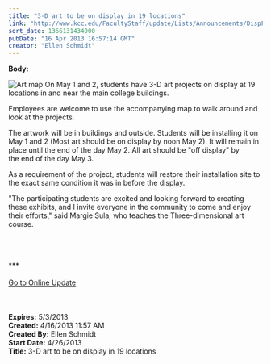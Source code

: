 ```yaml
---
title: "3-D art to be on display in 19 locations"
link: "http://www.kcc.edu/FacultyStaff/update/Lists/Announcements/DispForm.aspx?ID=1079"
sort_date: 1366131434000
pubDate: "16 Apr 2013 16:57:14 GMT"
creator: "Ellen Schmidt"
---
```


<div><b>Body:</b> <div class="ExternalClass2B2577FE93484578B07728360A0E07E9">
<div></div>
<p><img alt="Art map" src="/SiteCollectionImages/ArtMap-compressed.jpg" /> On May 1 and 2, students have 3-D art projects on display at 19 locations in and near the main college buildings.</p>
<p>Employees are welcome to use the accompanying map to walk around and look at the projects.</p>
<p>The artwork will be in buildings and outside. Students will be installing it on May 1 and 2 (Most art should be on display by noon May 2). It will remain in place until the end of the day May 2. All art should be &quot;off display&quot; by the end of the day May 3. </p>
<p>As a requirement of the project, students will restore their installation site to the exact same condition it was in before the display. </p>
<p>&quot;The participating students are excited and looking forward to creating these exhibits, and I invite everyone in the community to come and enjoy their efforts,&quot; said Margie Sula, who teaches the Three-dimensional art course.</p>
<div>
<div>
<div> </div>
<div> </div>
<div> </div>
<div>
<div>***</div>
<div> </div>
<div><a href="/FacultyStaff/update/Pages/dailyupdate.aspx">Go to Online Update</a></div>
<div> </div><br /><br /></div></div></div></div></div>
<div><b>Expires:</b> 5/3/2013</div>
<div><b>Created:</b> 4/16/2013 11:57 AM</div>
<div><b>Created By:</b> Ellen Schmidt</div>
<div><b>Start Date:</b> 4/26/2013</div>
<div><b>Title:</b> 3-D art to be on display in 19 locations</div>
